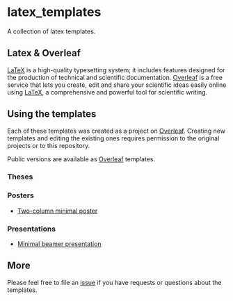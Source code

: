 # latex_templates
A collection of latex templates.

## Latex & Overleaf

[LaTeX](https://www.latex-project.org) is a high-quality typesetting system; it includes features designed for the production of technical and scientific documentation. [Overleaf](https://www.overleaf.com/about) is a free service that lets you create, edit and share your scientific ideas easily online using [LaTeX](https://www.latex-project.org), a comprehensive and powerful tool for scientific writing.

## Using the templates

Each of these templates was created as a project on [Overleaf](https://www.overleaf.com/about). Creating new templates and editing the existing ones requires permission to the original projects or to this repository.  

Public versions are available as [Overleaf](https://www.overleaf.com/about) templates.

### Theses

### Posters

  - [Two-column minimal poster]()

### Presentations

  - [Minimal beamer presentation]()

## More

Please feel free to file an [issue](https://github.com/BCMSLab/latex_templates/issues) if you have requests or questions about the templates.
